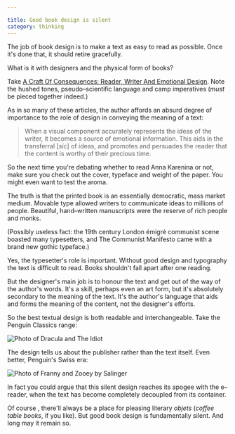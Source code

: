 ```yaml
---

title: Good book design is silent
category: thinking
---
```


The job of book design is to make a text as easy to read as possible. Once it's done that, it should retire gracefully.

What is it with designers and the physical form of books?

Take [A Craft Of Consequences: Reader, Writer And Emotional Design](https://smashingmagazine.com/2012/02/08/the-journey-from-writer-to-reader/). Note the hushed tones, pseudo–scientific language and camp imperatives (_must_ be pieced together indeed.)

As in so many of these articles, the author affords an absurd degree of importance to the role of design in conveying the meaning of a text:


> When a visual component accurately represents the ideas of the writer, it becomes a source of emotional information. This aids in the transferral [_sic_] of ideas, and promotes and persuades the reader that the content is worthy of their precious time.


So the next time you're debating whether to read Anna Karenina or not, make sure you check out the cover, typeface and weight of the paper. You might even want to test the aroma.

The truth is that the printed book is an essentially democratic, mass market medium. Movable type allowed writers to communicate ideas to millions of people. Beautiful, hand–written manuscripts were the reserve of rich people and monks.

(Possibly useless fact: the 19th century London émigré communist scene boasted many typesetters, and The Communist Manifesto came with a brand new gothic typeface.)

Yes, the typesetter's role is important. Without good design and typography the text is difficult to read. Books shouldn't fall apart after one reading.

But the designer's main job is to honour the text and get out of the way of the author's words. It's a skill, perhaps even an art form, but it's absolutely secondary to the meaning of the text. It's the author's language that aids and forms the meaning of the content, not the designer's efforts.

So the best textual design is both readable and interchangeable. Take the Penguin Classics range:

![Photo of Dracula and The Idiot](http://leonpaternoster.com/wp-content/uploads/2012/02/victorian.jpg)

The design tells us about the publisher rather than the text itself. Even better, Penguin's Swiss era:

![Photo of Franny and Zooey by Salinger](http://leonpaternoster.com/wp-content/uploads/2012/02/salinger.jpg)

In fact you could argue that this silent design reaches its apogee with the e–reader, when the text has become completely decoupled from its container.

Of course , there'll always be a place for pleasing literary _objets_ (_coffee table books_, if you like). But good book design is fundamentally silent. And long may it remain so.
